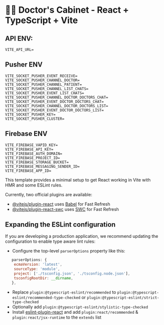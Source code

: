 # 👨‍⚕️ Doctor's Cabinet - React + TypeScript + Vite

## API ENV:


```
VITE_API_URL=
```

## Pusher ENV

```
VITE_SOCKET_PUSHER_EVENT_RECEIVE=
VITE_SOCKET_PUSHER_CHANNEL_DOCTOR=
VITE_SOCKET_PUSHER_CHANNEL_PATIENT=
VITE_SOCKET_PUSHER_CHANNEL_LIST_CHATS=
VITE_SOCKET_PUSHER_EVENT_LIST_CHATS=
VITE_SOCKET_PUSHER_CHANNEL_DOCTOR_DOCTORS_CHAT=
VITE_SOCKET_PUSHER_EVENT_DOCTOR_DOCTORS_CHAT=
VITE_SOCKET_PUSHER_CHANNEL_DOCTOR_DOCTORS_LIST=
VITE_SOCKET_PUSHER_EVENT_DOCTOR_DOCTORS_LIST=
VITE_SOCKET_PUSHER_KEY=
VITE_SOCKET_PUSHER_CLUSTER=
```

## Firebase ENV

```
VITE_FIREBASE_VAPID_KEY=
VITE_FIREBASE_API_KEY=
VITE_FIREBASE_AUTH_DOMAIN=
VITE_FIREBASE_PROJECT_ID=
VITE_FIREBASE_STORAGE_BUCKET=
VITE_FIREBASE_MESSAGING_SENDER_ID=
VITE_FIREBASE_APP_ID=
```




This template provides a minimal setup to get React working in Vite with HMR and some ESLint rules.

Currently, two official plugins are available:

- [@vitejs/plugin-react](https://github.com/vitejs/vite-plugin-react/blob/main/packages/plugin-react/README.md) uses [Babel](https://babeljs.io/) for Fast Refresh
- [@vitejs/plugin-react-swc](https://github.com/vitejs/vite-plugin-react-swc) uses [SWC](https://swc.rs/) for Fast Refresh

## Expanding the ESLint configuration

If you are developing a production application, we recommend updating the configuration to enable type aware lint rules:

- Configure the top-level `parserOptions` property like this:

```js
   parserOptions: {
    ecmaVersion: 'latest',
    sourceType: 'module',
    project: ['./tsconfig.json', './tsconfig.node.json'],
    tsconfigRootDir: __dirname,
   },
```

- Replace `plugin:@typescript-eslint/recommended` to `plugin:@typescript-eslint/recommended-type-checked` or `plugin:@typescript-eslint/strict-type-checked`
- Optionally add `plugin:@typescript-eslint/stylistic-type-checked`
- Install [eslint-plugin-react](https://github.com/jsx-eslint/eslint-plugin-react) and add `plugin:react/recommended` & `plugin:react/jsx-runtime` to the `extends` list
